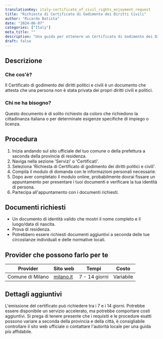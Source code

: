 ```yaml
---
translationKey: italy-certificate_of_civil_rights_enjoyment_request
title: "Richiesta di Certificato di Godimento dei Diritti Civili"
author: "Ricardo Batista"
date: "2024-06-07"
categories: ["Italy"]
meta_title: ""
description: "Una guida per ottenere un Certificato di Godimento dei Diritti Civili in Italia."
draft: false
---
```


## Descrizione
### Che cos'è?
Il Certificato di godimento dei diritti politici e civili è un documento che attesta che una persona non è stata privata dei propri diritti civili e politici.

### Chi ne ha bisogno?
Questo documento è di solito richiesto da coloro che richiedono la cittadinanza italiana o per determinate esigenze specifiche di impiego o licenza.

## Procedura
1. Inizia andando sul sito ufficiale del tuo comune o della prefettura a seconda della provincia di residenza.
2. Naviga nella sezione 'Servizi' o 'Certificati'.
3. Seleziona 'Richiesta di Certificato di godimento dei diritti politici e civili'.
4. Compila il modulo di domanda con le informazioni personali necessarie.
5. Dopo aver completato il modulo online, probabilmente dovrai fissare un appuntamento per presentare i tuoi documenti e verificare la tua identità di persona.
6. Partecipa all'appuntamento con i documenti richiesti.

## Documenti richiesti
- Un documento di identità valido che mostri il nome completo e il luogo/data di nascita.
- Prova di residenza.
- Potrebbero essere richiesti documenti aggiuntivi a seconda delle tue circostanze individuali e delle normative locali.

## Provider che possono farlo per te

| Provider        |     Sito web   |     Tempi    |       Costo      |
| --------------- | --------------- |  :-------------: | :-------------: |
| Comune di Milano | [milano.it](http://www.milano.it) | 7 - 14 giorni | Variabile |

## Dettagli aggiuntivi
L'emissione del certificato può richiedere tra i 7 e i 14 giorni. Potrebbe essere disponibile un servizio accelerato, ma potrebbe comportare costi aggiuntivi. Si prega di tenere presente che i requisiti e le procedure esatti possono variare a seconda della provincia e della città, è consigliabile controllare il sito web ufficiale o contattare l'autorità locale per una guida più affidabile.
